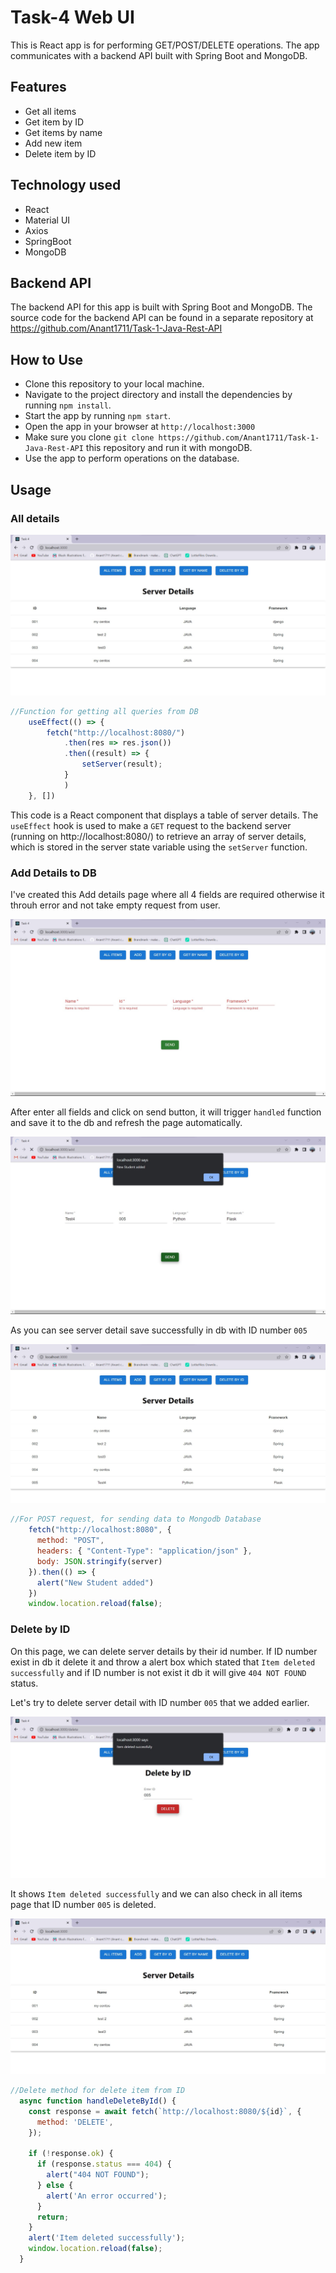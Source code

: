 # Task-4 Web UI

This is React app is for performing GET/POST/DELETE operations. The app communicates with a backend API built with Spring Boot and MongoDB.

## Features
- Get all items
- Get item by ID
- Get items by name
- Add new item
- Delete item by ID

## Technology used
- React
- Material UI
- Axios
- SpringBoot
- MongoDB

## Backend API
The backend API for this app is built with Spring Boot and MongoDB. The source code for the backend API can be found in a separate repository at https://github.com/Anant1711/Task-1-Java-Rest-API

## How to Use
- Clone this repository to your local machine.
- Navigate to the project directory and install the dependencies by running `npm install`.
- Start the app by running `npm start`.
- Open the app in your browser at `http://localhost:3000`
- Make sure you clone `git clone https://github.com/Anant1711/Task-1-Java-Rest-API` this repository and run it with mongoDB. 
- Use the app to perform operations on the database.

## Usage

<h3>All details</h3>

<img src="/Screenshots/alldetail.jpg" alt="All details"/>

```js
//Function for getting all queries from DB
    useEffect(() => {
        fetch("http://localhost:8080/")
            .then(res => res.json())
            .then((result) => {
                setServer(result);
            }
            )
    }, [])
```

This code is a React component that displays a table of server details. The `useEffect` hook is used to make a `GET` request to the backend server (running on http://localhost:8080/) to retrieve an array of server details, which is stored in the server state variable using the `setServer` function.

<h3>Add Details to DB</h3>

I've created this Add details page where all 4 fields are required otherwise it throuh error and not take empty request from user. 

<img src="/Screenshots/add1.jpg" alt="All details"/>

After enter all fields and click on send button, it will trigger `handled` function and save it to the db and refresh the page automatically.

<img src="/Screenshots/add2.jpg" alt="All details"/>

As you can see server detail save successfully in db with ID number `005`

<img src="/Screenshots/add3.jpg" alt="All details"/>

```js
//For POST request, for sending data to Mongodb Database
    fetch("http://localhost:8080", {
      method: "POST",
      headers: { "Content-Type": "application/json" },
      body: JSON.stringify(server)
    }).then(() => {
      alert("New Student added")
    })
    window.location.reload(false);
```


<h3>Delete by ID</h3>

On this page, we can delete server details by their id number. If ID number exist in db it delete it and throw a alert box which stated that `Item deleted successfully` and if ID number is not exist it db it will give `404 NOT FOUND` status.

Let's try to delete server detail with ID number `005` that we added earlier.

<img src="/Screenshots/delete1.jpg" alt="All details"/>

It shows `Item deleted successfully` and we can also check in all items page that ID number `005` is deleted.

<img src="/Screenshots/delete2.jpg" alt="All details"/>

```js
//Delete method for delete item from ID
  async function handleDeleteById() {
    const response = await fetch(`http://localhost:8080/${id}`, {
      method: 'DELETE',
    });

    if (!response.ok) {
      if (response.status === 404) {
        alert("404 NOT FOUND");
      } else {
        alert('An error occurred');
      }
      return;
    }
    alert('Item deleted successfully');
    window.location.reload(false);
  }
```

